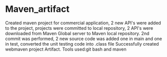# Maven_artifact 
Created maven project for commercial application,
2 new API's were added to the project,
projects were committed to local repository,
2 API's were downloaded from Maven Global server to Maven local repository.
2nd commit was performed,
2 new source code was added one in main and one in test, 
converted the unit testing code into .class file
 Successfully created webmaven project Artifact.
 Tools used:git bash and maven
